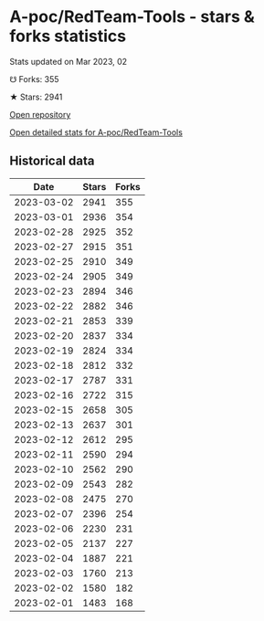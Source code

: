 # A-poc/RedTeam-Tools - stars & forks statistics

Stats updated on Mar 2023, 02

☋ Forks: 355

★ Stars: 2941

[Open repository](https://github.com/A-poc/RedTeam-Tools)

[Open detailed stats for A-poc/RedTeam-Tools](https://reviewgithub.com/rep/A-poc/RedTeam-Tools)

## Historical data
| Date | Stars | Forks |
|------|-------|-------|
| 2023-03-02 | 2941 | 355 | 
| 2023-03-01 | 2936 | 354 | 
| 2023-02-28 | 2925 | 352 | 
| 2023-02-27 | 2915 | 351 | 
| 2023-02-25 | 2910 | 349 | 
| 2023-02-24 | 2905 | 349 | 
| 2023-02-23 | 2894 | 346 | 
| 2023-02-22 | 2882 | 346 | 
| 2023-02-21 | 2853 | 339 | 
| 2023-02-20 | 2837 | 334 | 
| 2023-02-19 | 2824 | 334 | 
| 2023-02-18 | 2812 | 332 | 
| 2023-02-17 | 2787 | 331 | 
| 2023-02-16 | 2722 | 315 | 
| 2023-02-15 | 2658 | 305 | 
| 2023-02-13 | 2637 | 301 | 
| 2023-02-12 | 2612 | 295 | 
| 2023-02-11 | 2590 | 294 | 
| 2023-02-10 | 2562 | 290 | 
| 2023-02-09 | 2543 | 282 | 
| 2023-02-08 | 2475 | 270 | 
| 2023-02-07 | 2396 | 254 | 
| 2023-02-06 | 2230 | 231 | 
| 2023-02-05 | 2137 | 227 | 
| 2023-02-04 | 1887 | 221 | 
| 2023-02-03 | 1760 | 213 | 
| 2023-02-02 | 1580 | 182 | 
| 2023-02-01 | 1483 | 168 | 

